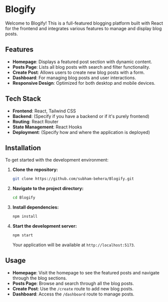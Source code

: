 # Blogify

Welcome to Blogify! This is a full-featured blogging platform built with React for the frontend and integrates various features to manage and display blog posts.

## Features

- **Homepage**: Displays a featured post section with dynamic content.
- **Posts Page**: Lists all blog posts with search and filter functionality.
- **Create Post**: Allows users to create new blog posts with a form.
- **Dashboard**: For managing blog posts and user interactions.
- **Responsive Design**: Optimized for both desktop and mobile devices.

## Tech Stack

- **Frontend**: React, Tailwind CSS
- **Backend**: (Specify if you have a backend or if it's purely frontend)
- **Routing**: React Router
- **State Management**: React Hooks
- **Deployment**: (Specify how and where the application is deployed)

## Installation

To get started with the development environment:

1. **Clone the repository:**
   ```bash
   git clone https://github.com/subham-behera/Blogify.git
   ```

2. **Navigate to the project directory:**
   ```bash
   cd Blogify
   ```

3. **Install dependencies:**
   ```bash
   npm install
   ```

4. **Start the development server:**
   ```bash
   npm start
   ```

   Your application will be available at `http://localhost:5173`.

## Usage

- **Homepage**: Visit the homepage to see the featured posts and navigate through the blog sections.
- **Posts Page**: Browse and search through all the blog posts.
- **Create Post**: Use the `/create` route to add new blog posts.
- **Dashboard**: Access the `/dashboard` route to manage posts.
